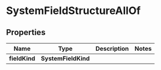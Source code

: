 

# SystemFieldStructureAllOf


## Properties

| Name | Type | Description | Notes |
|------------ | ------------- | ------------- | -------------|
|**fieldKind** | **SystemFieldKind** |  |  |



